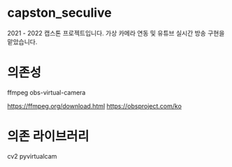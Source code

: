 # capston_seculive
2021 - 2022 캡스톤 프로젝트입니다. 가상 카메라 연동 및 유튜브 실시간 방송 구현을 맡았습니다.

# 의존성
ffmpeg
obs-virtual-camera

https://ffmpeg.org/download.html
https://obsproject.com/ko

# 의존 라이브러리
cv2 
pyvirtualcam
